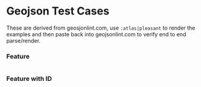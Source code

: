 Geojson Test Cases
==================

These are derived from geosjonlint.com, use ```:atlas|pleasant``` to render the examples and then paste back into geojsonlint.com to verify end to end parse/render.

### Feature

```:atlas|geojson-create '{ "type": "Feature", "geometry": { "type": "Polygon", "coordinates": [ [ [ -80.724878, 35.265454 ], [ -80.722646, 35.260338 ], [ -80.720329, 35.260618 ], [ -80.718698, 35.260267 ], [ -80.715093, 35.260548 ], [ -80.71681, 35.255361 ], [ -80.710887, 35.255361 ], [ -80.703248, 35.265033 ], [ -80.704793, 35.268397 ], [ -80.70857, 35.268257 ], [ -80.712518, 35.270359 ], [ -80.715179, 35.267696 ], [ -80.721359, 35.267276 ], [ -80.724878, 35.265454 ] ] ] }, "properties": { "name": "Plaza Road Park" } }'
```

### Feature with ID

```:atlas|geojson-create '{ "type": "Feature", "geometry": { "type": "Polygon", "coordinates": [ [ [ -80.724878, 35.265454 ], [ -80.722646, 35.260338 ], [ -80.720329, 35.260618 ], [ -80.718698, 35.260267 ], [ -80.715093, 35.260548 ], [ -80.71681, 35.255361 ], [ -80.710887, 35.255361 ], [ -80.703248, 35.265033 ], [ -80.704793, 35.268397 ], [ -80.70857, 35.268257 ], [ -80.712518, 35.270359 ], [ -80.715179, 35.267696 ], [ -80.721359, 35.267276 ], [ -80.724878, 35.265454 ] ] ] }, "properties": { "name": "Plaza Road Park" }, "id":123}'
```

